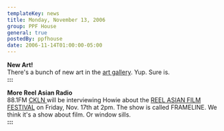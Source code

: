 ```yaml
---
templateKey: news
title: Monday, November 13, 2006
group: PPF House
general: true
postedBy: ppfhouse
date: 2006-11-14T01:00:00-05:00
---
```

**New Art!**  
There's a bunch of new art in the [art gallery](http://www.ppfhouse.com/art.php). Yup. Sure is.  
**:::**  
  
**More Reel Asian Radio**  
88.1FM [CKLN ](http://www.ckln.fm)will be interviewing Howie about the [REEL ASIAN FILM FESTIVAL](http://www.reelasian.com) on Friday, Nov. 17th at 2pm. The show is called FRAMELINE. We think it's a show about film. Or window sills.  
**:::**